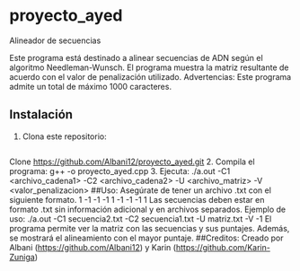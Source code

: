 # proyecto_ayed
Alineador de secuencias

Este programa está destinado a alinear secuencias de ADN según el algoritmo Needleman-Wunsch. El programa muestra la matriz resultante de acuerdo con el valor de penalización utilizado.
Advertencias:
Este programa admite un total de máximo 1000 caracteres.
## Instalación
1. Clona este repositorio:
   ```bash
Clone https://github.com/Albani12/proyecto_ayed.git
2. Compila el programa:
g++ -o proyecto_ayed.cpp
3. Ejecuta:
./a.out -C1 <archivo_cadena1> -C2 <archivo_cadena2> -U <archivo_matriz> -V <valor_penalizacion>
##Uso:
Asegúrate de tener un archivo .txt con el siguiente formato.
 1 -1 -1
-1  1 -1
-1 -1  1
Las secuencias deben estar en formato .txt sin información adicional y en archivos separados.
Ejemplo de uso:
./a.out -C1 secuencia2.txt -C2 secuencia1.txt -U matriz.txt -V -1
El programa permite ver la matriz con las secuencias y sus puntajes. Además, se mostrará el alineamiento con el mayor puntaje.
##Creditos:
Creado por Albani (https://github.com/Albani12) y Karin (https://github.com/Karin-Zuniga)
	
